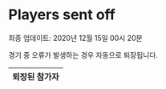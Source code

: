 # Players sent off
최종 업데이트: 2020년 12월 15일 00시 20분


경기 중 오류가 발생하는 경우 자동으로 퇴장됩니다.


| 퇴장된 참가자 |
|:---:|